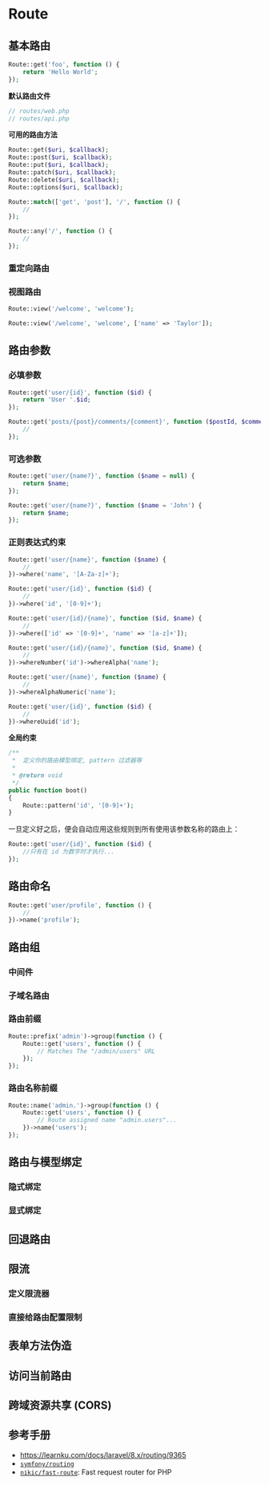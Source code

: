 # Route

## 基本路由

```php
Route::get('foo', function () {
    return 'Hello World';
});
```

**默认路由文件**

```php
// routes/web.php
// routes/api.php
```

**可用的路由方法**

```php
Route::get($uri, $callback);
Route::post($uri, $callback);
Route::put($uri, $callback);
Route::patch($uri, $callback);
Route::delete($uri, $callback);
Route::options($uri, $callback);
```

```php
Route::match(['get', 'post'], '/', function () {
    //
});

Route::any('/', function () {
    //
});
```

### 重定向路由

### 视图路由

```php
Route::view('/welcome', 'welcome');

Route::view('/welcome', 'welcome', ['name' => 'Taylor']);
```

## 路由参数

### 必填参数

```php
Route::get('user/{id}', function ($id) {
    return 'User '.$id;
});
```

```php
Route::get('posts/{post}/comments/{comment}', function ($postId, $commentId) {
    //
});
```

### 可选参数

```php
Route::get('user/{name?}', function ($name = null) {
    return $name;
});

Route::get('user/{name?}', function ($name = 'John') {
    return $name;
});
```

### 正则表达式约束

```php
Route::get('user/{name}', function ($name) {
    //
})->where('name', '[A-Za-z]+');

Route::get('user/{id}', function ($id) {
    //
})->where('id', '[0-9]+');

Route::get('user/{id}/{name}', function ($id, $name) {
    //
})->where(['id' => '[0-9]+', 'name' => '[a-z]+']);
```

```php
Route::get('user/{id}/{name}', function ($id, $name) {
    //
})->whereNumber('id')->whereAlpha('name');

Route::get('user/{name}', function ($name) {
    //
})->whereAlphaNumeric('name');

Route::get('user/{id}', function ($id) {
    //
})->whereUuid('id');
```

**全局约束**

```php
/**
 *  定义你的路由模型绑定, pattern 过滤器等
 *
 * @return void
 */
public function boot()
{
    Route::pattern('id', '[0-9]+');
}
```

一旦定义好之后，便会自动应用这些规则到所有使用该参数名称的路由上：

```php
Route::get('user/{id}', function ($id) {
    //只有在 id 为数字时才执行...
});
```

## 路由命名

```php
Route::get('user/profile', function () {
    //
})->name('profile');
```

## 路由组

### 中间件

### 子域名路由

### 路由前缀

```php
Route::prefix('admin')->group(function () {
    Route::get('users', function () {
        // Matches The "/admin/users" URL
    });
});
```

### 路由名称前缀

```php
Route::name('admin.')->group(function () {
    Route::get('users', function () {
        // Route assigned name "admin.users"...
    })->name('users');
});
```

## 路由与模型绑定

### 隐式绑定

### 显式绑定

## 回退路由

## 限流

### 定义限流器

### 直接给路由配置限制

## 表单方法伪造

## 访问当前路由

## 跨域资源共享 (CORS)

## 参考手册

- https://learnku.com/docs/laravel/8.x/routing/9365
- [`symfony/routing`](https://packagist.org/packages/symfony/routing)
- [`nikic/fast-route`](https://packagist.org/packages/nikic/fast-route): Fast request router for PHP
